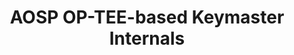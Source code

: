 ---
categories:
- bkk19
description: 'Keymaster is the main crypto provider in AOSP: provides keys generation
  functionality (and further enforcing the lifetime of keys), keys attestation, digital
  signing/verification, symmetric crypto primitives etc.<br><br>During YVR18 an initial
  overview of AOSP Keymaster implementation on top of OP-TEE and ARM Trustzone was
  presented. This time we will dive into the details of Keymaster TA (with the focus
  on Secure World part) implementation, take a look at its internals and architectural
  decisions, current restrictions/challenges and what changed since YVR18.'
future_image:
  featured: 'true'
  path: /assets/images/featured-images/bkk19/BKK19-510.png
session_attendee_num: '0'
session_id: BKK19-510
session_room: 'Keynote Room (World Ballroom BC) '
session_slot:
  end_time: '2019-04-05 11:25:00'
  start_time: '2019-04-05 11:00:00'
session_speakers:
- speaker_bio: Assignee, Security Working Group
  speaker_company: ''
  speaker_image: /assets/images/speakers/bkk19/igor-opaniuk.jpg
  speaker_location: ''
  speaker_name: Igor Opaniuk
  speaker_position: Software Engineer
  speaker_username: igor.opaniuk
- speaker_bio: ''
  speaker_company: Linaro
  speaker_image: /assets/images/speakers/placeholder.png
  speaker_location: ''
  speaker_name: Victor Chong
  speaker_position: Software Engineer
  speaker_username: victor.chong
session_track: Security
tag: session
tags:
- Android
title: AOSP OP-TEE-based Keymaster Internals
---